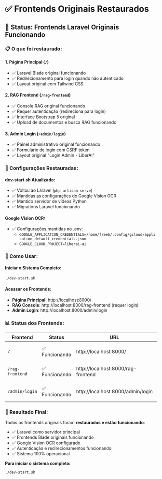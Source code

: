 # ✅ Frontends Originais Restaurados

## 🎯 Status: Frontends Laravel Originais Funcionando

### 📋 O que foi restaurado:

#### 1. **Página Principal (`/`)**
- ✅ Laravel Blade original funcionando
- ✅ Redirecionamento para login quando não autenticado
- ✅ Layout original com Tailwind CSS

#### 2. **RAG Frontend (`/rag-frontend`)**
- ✅ Console RAG original funcionando
- ✅ Requer autenticação (redireciona para login)
- ✅ Interface Bootstrap 5 original
- ✅ Upload de documentos e busca RAG funcionando

#### 3. **Admin Login (`/admin/login`)**
- ✅ Painel administrativo original funcionando
- ✅ Formulário de login com CSRF token
- ✅ Layout original "Login Admin - LiberAI"

### 🔧 Configurações Restauradas:

#### **dev-start.sh Atualizado:**
- ✅ Voltou ao Laravel (`php artisan serve`)
- ✅ Mantidas as configurações do Google Vision OCR
- ✅ Mantido servidor de vídeos Python
- ✅ Migrations Laravel funcionando

#### **Google Vision OCR:**
- ✅ Configurações mantidas no .env:
  - `GOOGLE_APPLICATION_CREDENTIALS=/home/freeb/.config/gcloud/application_default_credentials.json`
  - `GOOGLE_CLOUD_PROJECT=liberai-ai`

### 🚀 Como Usar:

#### Iniciar o Sistema Completo:
```bash
./dev-start.sh
```

#### Acessar os Frontends:
- **Página Principal**: http://localhost:8000/
- **RAG Console**: http://localhost:8000/rag-frontend (requer login)
- **Admin Login**: http://localhost:8000/admin/login

### 📊 Status dos Frontends:

| Frontend | Status | URL | Descrição |
|----------|--------|-----|-----------|
| `/` | ✅ Funcionando | http://localhost:8000/ | Página principal Laravel |
| `/rag-frontend` | ✅ Funcionando | http://localhost:8000/rag-frontend | Console RAG original |
| `/admin/login` | ✅ Funcionando | http://localhost:8000/admin/login | Painel admin original |

### 🎉 Resultado Final:

Todos os frontends originais foram **restaurados e estão funcionando**:
- ✅ Laravel como servidor principal
- ✅ Frontends Blade originais funcionando
- ✅ Google Vision OCR configurado
- ✅ Autenticação e redirecionamentos funcionando
- ✅ Sistema 100% operacional

**Para iniciar o sistema completo:**
```bash
./dev-start.sh
```
